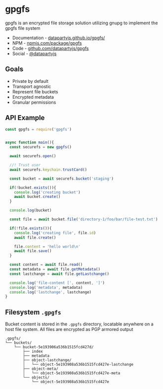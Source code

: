 # gpgfs

gpgfs is an encrypted file storage solution utilizing gnupg to implement the gpgfs file system

 * Documentation - [datapartyjs.github.io/gpgfs/](https://datapartyjs.github.io/gpgfs/)
 * NPM - [npmjs.com/package/gpgfs](https://www.npmjs.com/package/gpgfs)
 * Code - [github.com/datapartyjs/gpgfs](https://github.com/datapartyjs/gpgfs)
 * Social - [@datapartyjs](https://twitter.com/datapartyjs)

## Goals

 * Private by default
 * Transport agnostic
 * Represent file buckets
 * Encrypted metadata
 * Granular permissions

## API Example

```js
const gpgfs = require('gpgfs')


async function main(){
  const securefs = new gpgfs()

  await securefs.open()

  //! Trust user
  await securefs.keychain.trustCard()

  const bucket = await securefs.bucket('staging')

  if(!bucket.exists()){
    console.log('creating bucket')
    await bucket.create()
  }

  console.log(bucket)

  const file = await bucket.file('directory-1/foo/bar/file-test.txt')

  if(!file.exists()){
    console.log('creating file', file.id)
    await file.create()

    file.content = 'hello world\n'
    await file.save()
  }

  const content = await file.read()
  const metadata = await file.getMetadata()
  const lastchange = await file.getLastchange()

  console.log('file-content [', content, ']')
  console.log('metadata', metadata)
  console.log('lastchange', lastchange)
}
```


## Filesystem `.gpgfs`

Bucket content is stored in the `.gpgfs` directory, locatable anywhere on a host file system. All files are encrypted as PGP armored output

```console
.gpgfs/
└── buckets/
    └── bucket-5e193906a536b1515fcd427d/
        ├── index
        ├── metadata
        ├── object-lastchange/
        │   └── object-5e193908a536b1515fcd427e-lastchange
        ├── object-meta/
        │   └── object-5e193908a536b1515fcd427e-meta
        └── objects/
            └── object-5e193908a536b1515fcd427e
```
